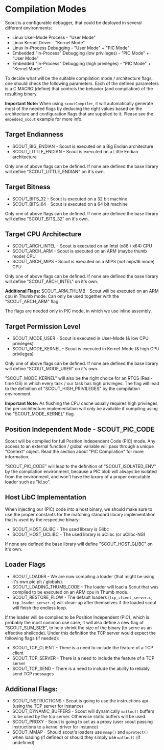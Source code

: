 Compilation Modes
=================
Scout is a configurable debugger, that could be deployed in several different environments:

* Linux User-Mode Process - "User Mode"
* Linux Kernel Driver - "Kernel Mode"
* Linux In-Process Debugging - "User Mode" + "PIC Mode"
* Embedded "In-Process" Debugging (low privileges) - "PIC Mode" + "User Mode"
* Embedded "In-Process" Debugging (high privileges) - "PIC Mode" + "Kernel Mode"

To decide what will be the suitable compilation mode / architecture flags, one should check the following parameters.
Each of the defined parameters is a C MACRO (define) that controls the behavior (and compilation) of the resulting binary.

**Important Note:**
When using ``scoutCompiler``, it will automatically generate most of the needed flags by deducing the right values based on the architecture and configuration flags that are supplied to it. Please see the ``embedded_scout`` example for more info.

Target Endianness
-----------------
* SCOUT_BIG_ENDIAN - Scout is executed on a Big Endian architecture
* SCOUT_LITTLE_ENDIAN - Scout is executed on a Little Endian architecture

Only one of above flags can be defined.
If none are defined the base library will define "SCOUT_LITTLE_ENDIAN" on it's own.

Target Bitness
--------------
* SCOUT_BITS_32 - Scout is executed on a 32 bit machine
* SCOUT_BITS_64 - Scout is executed on a 64 bit machine

Only one of above flags can be defined.
If none are defined the base library will define "SCOUT_BITS_32" on it's own.

Target CPU Architecture
-----------------------
* SCOUT_ARCH_INTEL - Scout is executed on an Intel (x86 \ x64) CPU
* SCOUT_ARCH_ARM   - Scout is executed on an ARM (maybe thumb mode) CPU
* SCOUT_ARCH_MIPS  - Scout is executed on a  MIPS (*not* mips16 mode) CPU

Only one of above flags can be defined.
If none are defined the base library will define "SCOUT_ARCH_INTEL" on it's own.

**Additional Flags:**
SCOUT_ARM_THUMB - Scout will be executed on an ARM cpu in Thumb mode. Can only be used together with the "SCOUT_ARCH_ARM" flag.

The flags are needed only in PIC mode, in which we use inline assembly.

Target Permission Level
-----------------------
* SCOUT_MODE_USER - Scout is executed in User-Mode (& low CPU privileges)
* SCOUT_MODE_KERNEL - Scout is executed in Kernel-Mode (& high CPU privileges)

Only one of above flags can be defined.
If none are defined the base library will define "SCOUT_MODE_USER" on it's own.

"SCOUT_MODE_KERNEL" will also be the right choice for an RTOS (Real-time OS) in which every task / our task has high privileges. The flag will lead to the definition of "SCOUT_HIGH_PRIVILEGES" by the compilation environment.

**Important Note:** As flushing the CPU cache usually requires high privileges, the per-architecture implementation will only be available if compiling using the "SCOUT_MODE_KERNEL" flag.

Position Independent Mode - SCOUT_PIC_CODE
------------------------------------------
Scout will be compiled for full Position Independent Code (PIC) mode. Any access to an external function / global variable will pass through a unique "Context" object. Read the section about "PIC Compilation" for more information.

"SCOUT_PIC_CODE" will lead to the definition of "SCOUT_ISOLATED_ENV" by the compilation environment, because a PIC blob will always be isolated from the environment, and won't have the luxory of a proper executable loader such as "ld.so".

Host LibC Implementation
------------------------
When injecting our (PIC) code into a host binary, we should make sure to use the proper constants for the matching standard library implementation that is used by the respective binary:
* SCOUT_HOST_GLIBC - The used library is Glibc
* SCOUT_HOST_UCLIBC - The used library is uClibc (or uClibc-NG)

If none are defined the base library will define "SCOUT_HOST_GLIBC" on it's own.

Loader Flags
------------
* SCOUT_LOADER - We are now compiling a loader (that might be using it's own pic plt / globals).
* SCOUT_LOADING_THUMB_CODE - The loader will load a Scout that was compiled to be executed on an ARM cpu in Thumb mode.
* SCOUT_RESTORE_FLOW - The default loaders (``tcp_client_server.c``, ``tcp_loader_server.c``) will clean-up after themselves if the loaded scout will finish the endless loop.

If the loader will be compiled to be Position Independent (PIC), which is probably the most common use case, it will also define a new flag of "SCOUT_SLIM_SIZE", to help shrink the size of the binary (to serve as an effective shellcode).
Under this definition the TCP server would expect the following flags (if needed):
* SCOUT_TCP_CLIENT - There is a need to include the feature of a TCP client
* SCOUT_TCP_SERVER - There is a need to include the feature of a TCP server
* SCOUT_TCP_SEND - There is a need to include the ability to reliably send TCP messages

Additional Flags:
-----------------
* SCOUT_INSTRUCTIONS - Scout is going to use the instructions api (using the TCP server for instance)
* SCOUT_DYNAMIC_BUFFERS - Scout will dynamically ``malloc()`` buffers to be used by the tcp server. Otherwise static buffers will be used.
* SCOUT_PROXY - Scout is going to act as a proxy (user scout passing instructions to a kernel driver for instance)
* SCOUT_MMAP - Should scout's loaders use ``mmap()`` and ``mprotect()`` when loading (if defined) or should they simply use ``malloc()`` (if undefined)
